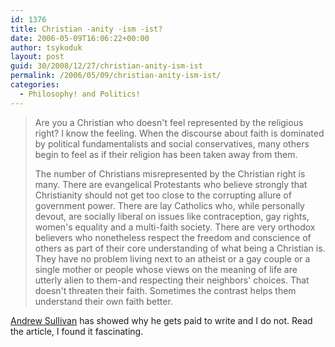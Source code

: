 ```yaml
---
id: 1376
title: Christian -anity -ism -ist?
date: 2006-05-09T16:06:22+00:00
author: tsykoduk
layout: post
guid: 30/2008/12/27/christian-anity-ism-ist
permalink: /2006/05/09/christian-anity-ism-ist/
categories:
  - Philosophy! and Politics!
---
```

<blockquote>Are you a Christian who doesn't feel represented by the religious right? I know the feeling. When the discourse about faith is dominated by political fundamentalists and social conservatives, many others begin to feel as if their religion has been taken away from them.

<p>The number of Christians misrepresented by the Christian right is many. There are evangelical Protestants who believe strongly that Christianity should not get too close to the corrupting allure of government power. There are lay Catholics who, while personally devout, are socially liberal on issues like contraception, gay rights, women's equality and a multi-faith society. There are very orthodox believers who nonetheless respect the freedom and conscience of others as part of their core understanding of what being a Christian is. They have no problem living next to an atheist or a gay couple or a single mother or people whose views on the meaning of life are utterly alien to them-and respecting their neighbors' choices. That doesn't threaten their faith. Sometimes the contrast helps them understand their own faith better.</blockquote></p>


<p><a href="http://www.time.com/time/magazine/printout/0,8816,1191826,00.html">Andrew Sullivan</a> has showed why he gets paid to write and I do not. Read the article, I found it fascinating.</p>